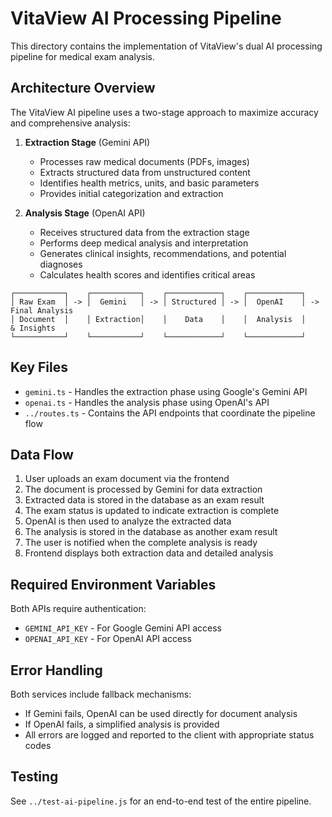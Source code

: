 # VitaView AI Processing Pipeline

This directory contains the implementation of VitaView's dual AI processing pipeline for medical exam analysis.

## Architecture Overview

The VitaView AI pipeline uses a two-stage approach to maximize accuracy and comprehensive analysis:

1. **Extraction Stage** (Gemini API)
   - Processes raw medical documents (PDFs, images)
   - Extracts structured data from unstructured content
   - Identifies health metrics, units, and basic parameters
   - Provides initial categorization and extraction

2. **Analysis Stage** (OpenAI API)
   - Receives structured data from the extraction stage
   - Performs deep medical analysis and interpretation
   - Generates clinical insights, recommendations, and potential diagnoses
   - Calculates health scores and identifies critical areas

```
┌───────────┐    ┌───────────┐    ┌────────────┐    ┌────────────┐
│ Raw Exam  │ -> │  Gemini   │ -> │ Structured │ -> │  OpenAI    │ -> Final Analysis
│ Document  │    │ Extraction│    │    Data    │    │  Analysis  │    & Insights
└───────────┘    └───────────┘    └────────────┘    └────────────┘
```

## Key Files

- `gemini.ts` - Handles the extraction phase using Google's Gemini API
- `openai.ts` - Handles the analysis phase using OpenAI's API
- `../routes.ts` - Contains the API endpoints that coordinate the pipeline flow

## Data Flow

1. User uploads an exam document via the frontend
2. The document is processed by Gemini for data extraction
3. Extracted data is stored in the database as an exam result
4. The exam status is updated to indicate extraction is complete
5. OpenAI is then used to analyze the extracted data
6. The analysis is stored in the database as another exam result
7. The user is notified when the complete analysis is ready
8. Frontend displays both extraction data and detailed analysis

## Required Environment Variables

Both APIs require authentication:

- `GEMINI_API_KEY` - For Google Gemini API access
- `OPENAI_API_KEY` - For OpenAI API access

## Error Handling

Both services include fallback mechanisms:
- If Gemini fails, OpenAI can be used directly for document analysis
- If OpenAI fails, a simplified analysis is provided
- All errors are logged and reported to the client with appropriate status codes

## Testing

See `../test-ai-pipeline.js` for an end-to-end test of the entire pipeline.